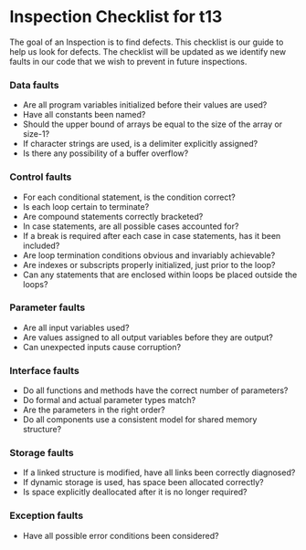 # Inspection Checklist for t13

The goal of an Inspection is to find defects.
This checklist is our guide to help us look for defects.
The checklist will be updated as we identify new faults in our code that we wish to prevent in future inspections.

### Data faults

- Are all program variables initialized before their values are used?
- Have all constants been named?
- Should the upper bound of arrays be equal to the size of the array or size-1?
- If character strings are used, is a delimiter explicitly assigned?
- Is there any possibility of a buffer overflow?

### Control faults

- For each conditional statement, is the condition correct?
- Is each loop certain to terminate?
- Are compound statements correctly bracketed?
- In case statements, are all possible cases accounted for?
- If a break is required after each case in case statements, has it been included?
- Are loop termination conditions obvious and invariably achievable?
- Are indexes or subscripts properly initialized, just prior to the loop?
- Can any statements that are enclosed within loops be placed outside the loops?

### Parameter faults

- Are all input variables used?
- Are values assigned to all output variables before they are output?
- Can unexpected inputs cause corruption?

### Interface faults

- Do all functions and methods have the correct number of parameters?
- Do formal and actual parameter types match?
- Are the parameters in the right order?
- Do all components use a consistent model for shared memory structure?

### Storage faults

- If a linked structure is modified, have all links been correctly diagnosed?
- If dynamic storage is used, has space been allocated correctly?
- Is space explicitly deallocated after it is no longer required?

### Exception faults

- Have all possible error conditions been considered?
